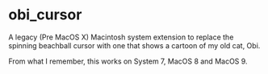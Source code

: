 # obi_cursor

A legacy (Pre MacOS X) Macintosh system extension to replace the spinning beachball cursor with one that shows a cartoon of my old cat, Obi. 

From what I remember, this works on System 7, MacOS 8 and MacOS 9.


